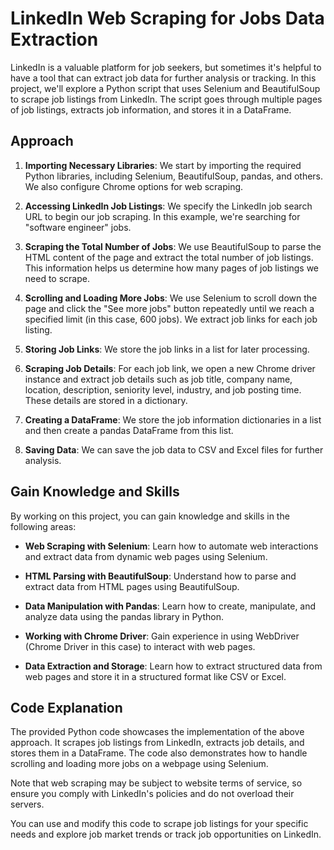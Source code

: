 # LinkedIn Web Scraping for Jobs Data Extraction

LinkedIn is a valuable platform for job seekers, but sometimes it's helpful to have a tool that can extract job data for further analysis or tracking. In this project, we'll explore a Python script that uses Selenium and BeautifulSoup to scrape job listings from LinkedIn. The script goes through multiple pages of job listings, extracts job information, and stores it in a DataFrame.

## Approach

1. **Importing Necessary Libraries**: We start by importing the required Python libraries, including Selenium, BeautifulSoup, pandas, and others. We also configure Chrome options for web scraping.

2. **Accessing LinkedIn Job Listings**: We specify the LinkedIn job search URL to begin our job scraping. In this example, we're searching for "software engineer" jobs.

3. **Scraping the Total Number of Jobs**: We use BeautifulSoup to parse the HTML content of the page and extract the total number of job listings. This information helps us determine how many pages of job listings we need to scrape.

4. **Scrolling and Loading More Jobs**: We use Selenium to scroll down the page and click the "See more jobs" button repeatedly until we reach a specified limit (in this case, 600 jobs). We extract job links for each job listing.

5. **Storing Job Links**: We store the job links in a list for later processing.

6. **Scraping Job Details**: For each job link, we open a new Chrome driver instance and extract job details such as job title, company name, location, description, seniority level, industry, and job posting time. These details are stored in a dictionary.

7. **Creating a DataFrame**: We store the job information dictionaries in a list and then create a pandas DataFrame from this list.

8. **Saving Data**: We can save the job data to CSV and Excel files for further analysis.

## Gain Knowledge and Skills

By working on this project, you can gain knowledge and skills in the following areas:

- **Web Scraping with Selenium**: Learn how to automate web interactions and extract data from dynamic web pages using Selenium.

- **HTML Parsing with BeautifulSoup**: Understand how to parse and extract data from HTML pages using BeautifulSoup.

- **Data Manipulation with Pandas**: Learn how to create, manipulate, and analyze data using the pandas library in Python.

- **Working with Chrome Driver**: Gain experience in using WebDriver (Chrome Driver in this case) to interact with web pages.

- **Data Extraction and Storage**: Learn how to extract structured data from web pages and store it in a structured format like CSV or Excel.

## Code Explanation

The provided Python code showcases the implementation of the above approach. It scrapes job listings from LinkedIn, extracts job details, and stores them in a DataFrame. The code also demonstrates how to handle scrolling and loading more jobs on a webpage using Selenium.

Note that web scraping may be subject to website terms of service, so ensure you comply with LinkedIn's policies and do not overload their servers.

You can use and modify this code to scrape job listings for your specific needs and explore job market trends or track job opportunities on LinkedIn.
